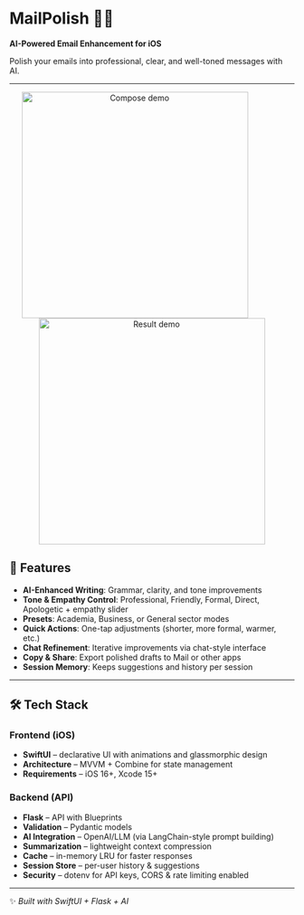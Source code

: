 # MailPolish 📧✨

**AI-Powered Email Enhancement for iOS**  

Polish your emails into professional, clear, and well-toned messages with AI.  

---

<p align="center">
  <img src="screensGifs/composeGIF.gif" width="400" alt="Compose demo" style="margin-right:60px;">
  <img src="screensGifs/ResultGIF.gif" width="400" alt="Result demo">
</p>

## 🌟 Features  
- **AI-Enhanced Writing**: Grammar, clarity, and tone improvements  
- **Tone & Empathy Control**: Professional, Friendly, Formal, Direct, Apologetic + empathy slider  
- **Presets**: Academia, Business, or General sector modes  
- **Quick Actions**: One-tap adjustments (shorter, more formal, warmer, etc.)  
- **Chat Refinement**: Iterative improvements via chat-style interface  
- **Copy & Share**: Export polished drafts to Mail or other apps  
- **Session Memory**: Keeps suggestions and history per session  

---

## 🛠 Tech Stack  

### Frontend (iOS)  
- **SwiftUI** – declarative UI with animations and glassmorphic design  
- **Architecture** – MVVM + Combine for state management  
- **Requirements** – iOS 16+, Xcode 15+  

### Backend (API)  
- **Flask** – API with Blueprints  
- **Validation** – Pydantic models  
- **AI Integration** – OpenAI/LLM (via LangChain-style prompt building)  
- **Summarization** – lightweight context compression  
- **Cache** – in-memory LRU for faster responses  
- **Session Store** – per-user history & suggestions  
- **Security** – dotenv for API keys, CORS & rate limiting enabled  

---
✨ *Built with SwiftUI + Flask + AI*  
